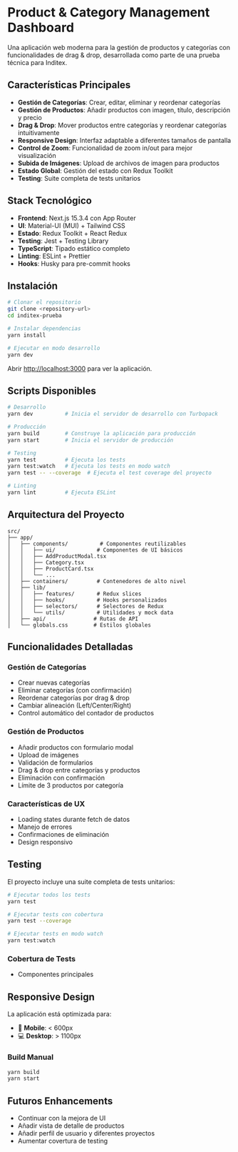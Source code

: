 # Product & Category Management Dashboard

Una aplicación web moderna para la gestión de productos y categorías con funcionalidades de drag & drop, desarrollada como parte de una prueba técnica para Inditex.

## Características Principales

- **Gestión de Categorías**: Crear, editar, eliminar y reordenar categorías
- **Gestión de Productos**: Añadir productos con imagen, título, descripción y precio
- **Drag & Drop**: Mover productos entre categorías y reordenar categorías intuitivamente
- **Responsive Design**: Interfaz adaptable a diferentes tamaños de pantalla
- **Control de Zoom**: Funcionalidad de zoom in/out para mejor visualización
- **Subida de Imágenes**: Upload de archivos de imagen para productos
- **Estado Global**: Gestión del estado con Redux Toolkit
- **Testing**: Suite completa de tests unitarios

## Stack Tecnológico

- **Frontend**: Next.js 15.3.4 con App Router
- **UI**: Material-UI (MUI) + Tailwind CSS
- **Estado**: Redux Toolkit + React Redux
- **Testing**: Jest + Testing Library
- **TypeScript**: Tipado estático completo
- **Linting**: ESLint + Prettier
- **Hooks**: Husky para pre-commit hooks

## Instalación

```bash
# Clonar el repositorio
git clone <repository-url>
cd inditex-prueba

# Instalar dependencias
yarn install

# Ejecutar en modo desarrollo
yarn dev
```

Abrir [http://localhost:3000](http://localhost:3000) para ver la aplicación.

## Scripts Disponibles

```bash
# Desarrollo
yarn dev          # Inicia el servidor de desarrollo con Turbopack

# Producción
yarn build        # Construye la aplicación para producción
yarn start        # Inicia el servidor de producción

# Testing
yarn test         # Ejecuta los tests
yarn test:watch   # Ejecuta los tests en modo watch
yarn test -- --coverage  # Ejecuta el test coverage del proyecto

# Linting
yarn lint         # Ejecuta ESLint
```

## Arquitectura del Proyecto

```
src/
├── app/
│   ├── components/          # Componentes reutilizables
│   │   ├── ui/             # Componentes de UI básicos
│   │   ├── AddProductModal.tsx
│   │   ├── Category.tsx
│   │   ├── ProductCard.tsx
│   │   └── ...
│   ├── containers/         # Contenedores de alto nivel
│   ├── lib/
│   │   ├── features/       # Redux slices
│   │   ├── hooks/          # Hooks personalizados
│   │   ├── selectors/      # Selectores de Redux
│   │   └── utils/          # Utilidades y mock data
│   ├── api/               # Rutas de API
│   └── globals.css        # Estilos globales
```

## Funcionalidades Detalladas

### Gestión de Categorías
- Crear nuevas categorías
- Eliminar categorías (con confirmación)
- Reordenar categorías por drag & drop
- Cambiar alineación (Left/Center/Right)
- Control automático del contador de productos

### Gestión de Productos
- Añadir productos con formulario modal
- Upload de imágenes
- Validación de formularios
- Drag & drop entre categorías y productos
- Eliminación con confirmación
- Límite de 3 productos por categoría

### Características de UX
- Loading states durante fetch de datos
- Manejo de errores
- Confirmaciones de eliminación
- Design responsivo

## Testing

El proyecto incluye una suite completa de tests unitarios:

```bash
# Ejecutar todos los tests
yarn test

# Ejecutar tests con cobertura
yarn test --coverage

# Ejecutar tests en modo watch
yarn test:watch
```

### Cobertura de Tests
- Componentes principales

## Responsive Design

La aplicación está optimizada para:
- 📱 **Mobile**: < 600px
- 💻 **Desktop**: > 1100px

### Build Manual
```bash
yarn build
yarn start
```

## Futuros Enhancements
- Continuar con la mejora de UI
- Añadir vista de detalle de productos
- Añadir perfil de usuario y diferentes proyectos
- Aumentar covertura de testing